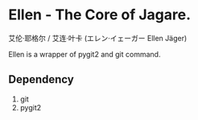 # Ellen - The Core of Jagare.

艾伦·耶格尔 / 艾连·叶卡 (エレン·イェーガー  Ellen Jäger)

Ellen is a wrapper of pygit2 and git command.

## Dependency
1. git
1. pygit2
